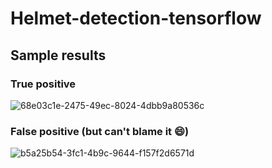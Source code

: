 # Helmet-detection-tensorflow

## Sample results
### True positive
![68e03c1e-2475-49ec-8024-4dbb9a80536c](https://user-images.githubusercontent.com/34441691/220415609-f68f269e-ef04-41b0-be0d-ef23d6f9d97b.jpg)

### False positive (but can't blame it :smile:)
![b5a25b54-3fc1-4b9c-9644-f157f2d6571d](https://user-images.githubusercontent.com/34441691/220415491-b6f14662-7f57-438f-b025-2f5ebdf40e58.jpg)
